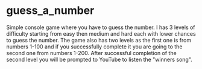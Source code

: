 # guess_a_number

Simple console game where you have to guess the number. I has 3 levels of difficulty starting from easy then medium and hard each with lower chances to guess the number.
The game also has two levels as the first one is from numbers 1-100 and if you successfully complete it you are going to the second one from numbers 1-200.
After successful completion of the second level you will be prompted to YouTube to listen the "winners song".

